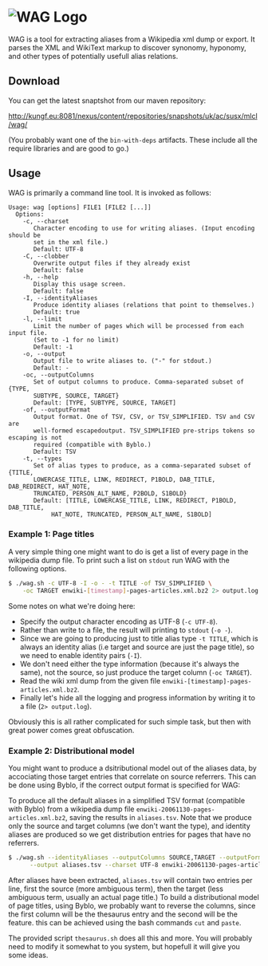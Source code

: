 # ![WAG Logo](http://i.imgur.com/YuuRUJI.png)

WAG is a tool for extracting aliases from a Wikipedia xml dump or export. It parses the XML and WikiText markup
to discover synonomy, hyponomy, and other types of potentially usefull alias relations.

## Download

You can get the latest snaptshot from our maven repository:

  http://kungf.eu:8081/nexus/content/repositories/snapshots/uk/ac/susx/mlcl/wag/
  
(You probably want one of the `bin-with-deps` artifacts. These include all the require libraries and are good to go.)

## Usage

WAG is primarily a command line tool. It is invoked as follows:

```
Usage: wag [options] FILE1 [FILE2 [...]]
  Options:
    -c, --charset
       Character encoding to use for writing aliases. (Input encoding should be
       set in the xml file.)
       Default: UTF-8
    -C, --clobber
       Overwrite output files if they already exist
       Default: false
    -h, --help
       Display this usage screen.
       Default: false
    -I, --identityAliases
       Produce identity aliases (relations that point to themselves.)
       Default: true
    -l, --limit
       Limit the number of pages which will be processed from each input file.
       (Set to -1 for no limit)
       Default: -1
    -o, --output
       Output file to write aliases to. ("-" for stdout.)
       Default: -
    -oc, --outputColumns
       Set of output columns to produce. Comma-separated subset of {TYPE,
       SUBTYPE, SOURCE, TARGET}
       Default: [TYPE, SUBTYPE, SOURCE, TARGET]
    -of, --outputFormat
       Output format. One of TSV, CSV, or TSV_SIMPLIFIED. TSV and CSV are
       well-formed escapedoutput. TSV_SIMPLIFIED pre-strips tokens so escaping is not
       required (compatible with Byblo.)
       Default: TSV
    -t, --types
       Set of alias types to produce, as a comma-separated subset of {TITLE,
       LOWERCASE_TITLE, LINK, REDIRECT, P1BOLD, DAB_TITLE, DAB_REDIRECT, HAT_NOTE, 
       TRUNCATED, PERSON_ALT_NAME, P2BOLD, S1BOLD}
       Default: [TITLE, LOWERCASE_TITLE, LINK, REDIRECT, P1BOLD, DAB_TITLE, 
            HAT_NOTE, TRUNCATED, PERSON_ALT_NAME, S1BOLD]
```

### Example 1: Page titles

A very simple thing one might want to do is get a list of every page in the wikipedia
dump file. To print such a list on `stdout` run WAG with the following options.

```sh
$ ./wag.sh -c UTF-8 -I -o - -t TITLE -of TSV_SIMPLIFIED \
    -oc TARGET enwiki-[timestamp]-pages-articles.xml.bz2 2> output.log
```

Some notes on what we're doing here:

 * Specify the output character encoding as UTF-8 (`-c UTF-8`).
 * Rather than write to a file, the result will printing to `stdout` (`-o -`).
 * Since we are going to producing just to title alias type `-t TITLE`, which is always an identity alias (i.e target and
source are just the page title), so we need to enable identity pairs (`-I`). 
 * We don't need either the type information (because it's always the same), not the source, so just produce the target column
(`-oc TARGET`). 
 * Read the wiki xml dump from the given file `enwiki-[timestamp]-pages-articles.xml.bz2`.
 * Finally let's hide all the logging and progress information by writing it to a file (`2> output.log`).

Obviously this is all rather complicated for such simple task, but then with great power comes
great obfuscation.

### Example 2: Distributional model

You might want to produce a dsitributional model out of the aliases data, by accociating 
those target entries that correlate on source referrers. This can be done using Byblo, if
the correct output format is specified for WAG:

To produce all the default aliases in a simplified TSV format (compatible with Byblo)
from a wikipedia dump file `enwiki-20061130-pages-articles.xml.bz2`, saving the results
in `aliases.tsv`. Note that we produce only the source and target columns (we don't want 
the type), and identity aliases are produced so we get distribution entries for pages
that have no referrers.

```sh
$ ./wag.sh --identityAliases --outputColumns SOURCE,TARGET --outputFormat TSV_SIMPLIFIED \
      --output aliases.tsv --charset UTF-8 enwiki-20061130-pages-articles.xml.bz2
```

After aliases have been extracted, `aliases.tsv` will contain two entries per line, first
the source (more ambiguous term), then the target (less ambiguous term, usually an actual page 
title.) To build a distributional model of page titles, using Byblo, we probably want to
reverse the columns, since the first column will be the thesaurus entry and the second will
be the feature. this can be achieved using the bash commands `cut` and `paste`.

The provided script `thesaurus.sh` does all this and more. You will probably need to 
modify it somewhat to you system, but hopefull it will give you some ideas.


